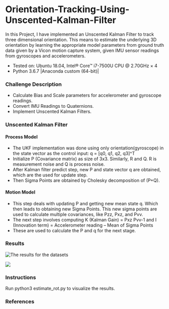 # Orientation-Tracking-Using-Unscented-Kalman-Filter

In this Project, I have implemented an Unscented Kalman Filter to track three dimensional orientation. This means to estimate the underlying 3D orientation by learning the appropriate model parameters from ground truth data given by a Vicon motion capture system, given IMU sensor readings from gyroscopes and accelerometers.

* Tested on: Ubuntu 18.04, Intel® Core™ i7-7500U CPU @ 2.70GHz × 4 
* Python 3.6.7 |Anaconda custom (64-bit)|

### Challenge Description

* Calculate Bias and Scale parameters for accelerometer and gyroscope readings.
* Convert IMU Readings to Quaternions.
* Implement Unscented Kalman Filters.

### Unscented Kalman Filter

#### Process Model

* The UKF implementation was done using only orientation(gyroscope) in the state vector as the control input: q = [q0, q1, q2, q3]^T
* Initialize P (Covariance matrix) as size of 3x3. Similarly, R and Q. R is measurement noise and Q is process noise.
* After Kalman filter predict step, new P and state vector q are obtained, which are the used for update step.
* Then Sigma Points are obtained by Cholesky decomposition of (P+Q).

#### Motion Model

* This step deals with updating P and getting new mean state q. Which then leads to obtaining new Sigma Points. This new sigma points are used to calculate multiple covariances, like Pzz, Pxz, and Pvv.
* The next step involves computing K (Kalman Gain) = Pxz Pvv-1 and I (Innovation term) = Accelerometer reading – Mean of Sigma Points
* These are used to calculate the P and q for the next stage.



### Results

![The results for the datasets](/home/ironstark/Orientation-Tracking-Using-Unscented-Kalman-Filter/results/IMU_1.png)

![](/home/ironstark/Orientation-Tracking-Using-Unscented-Kalman-Filter/results/IMU_2.png)

### Instructions

Run python3 estimate_rot.py to visualize the results.



### References

[A Quaternion Based UKF for orientation tracking]: https://ieeexplore.ieee.org/document/1257247	"A Quaternion Based UKF for orientation tracking"

